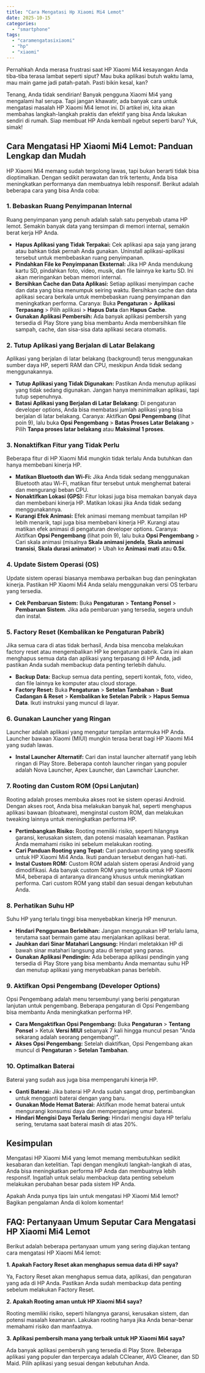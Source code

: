 ```yaml
---
title: "Cara Mengatasi Hp Xiaomi Mi4 Lemot"
date: 2025-10-15
categories: 
  - "smartphone"
tags: 
  - "caramengatasixiaomi"
  - "hp"
  - "xiaomi"
---
```


Pernahkah Anda merasa frustrasi saat HP Xiaomi Mi4 kesayangan Anda tiba-tiba terasa lambat seperti siput? Mau buka aplikasi butuh waktu lama, mau main game jadi patah-patah. Pasti bikin kesal, kan?

Tenang, Anda tidak sendirian! Banyak pengguna Xiaomi Mi4 yang mengalami hal serupa. Tapi jangan khawatir, ada banyak cara untuk mengatasi masalah HP Xiaomi Mi4 lemot ini. Di artikel ini, kita akan membahas langkah-langkah praktis dan efektif yang bisa Anda lakukan sendiri di rumah. Siap membuat HP Anda kembali ngebut seperti baru? Yuk, simak!

## Cara Mengatasi HP Xiaomi Mi4 Lemot: Panduan Lengkap dan Mudah

HP Xiaomi Mi4 memang sudah tergolong lawas, tapi bukan berarti tidak bisa dioptimalkan. Dengan sedikit perawatan dan trik tertentu, Anda bisa meningkatkan performanya dan membuatnya lebih responsif. Berikut adalah beberapa cara yang bisa Anda coba:

### 1\. Bebaskan Ruang Penyimpanan Internal

Ruang penyimpanan yang penuh adalah salah satu penyebab utama HP lemot. Semakin banyak data yang tersimpan di memori internal, semakin berat kerja HP Anda.

- **Hapus Aplikasi yang Tidak Terpakai:** Cek aplikasi apa saja yang jarang atau bahkan tidak pernah Anda gunakan. Uninstall aplikasi-aplikasi tersebut untuk membebaskan ruang penyimpanan.
- **Pindahkan File ke Penyimpanan Eksternal:** Jika HP Anda mendukung kartu SD, pindahkan foto, video, musik, dan file lainnya ke kartu SD. Ini akan meringankan beban memori internal.
- **Bersihkan Cache dan Data Aplikasi:** Setiap aplikasi menyimpan cache dan data yang bisa menumpuk seiring waktu. Bersihkan cache dan data aplikasi secara berkala untuk membebaskan ruang penyimpanan dan meningkatkan performa. Caranya: Buka **Pengaturan** > **Aplikasi Terpasang** > Pilih aplikasi > **Hapus Data** dan **Hapus Cache**.
- **Gunakan Aplikasi Pembersih:** Ada banyak aplikasi pembersih yang tersedia di Play Store yang bisa membantu Anda membersihkan file sampah, cache, dan sisa-sisa data aplikasi secara otomatis.

### 2\. Tutup Aplikasi yang Berjalan di Latar Belakang

Aplikasi yang berjalan di latar belakang (background) terus menggunakan sumber daya HP, seperti RAM dan CPU, meskipun Anda tidak sedang menggunakannya.

- **Tutup Aplikasi yang Tidak Digunakan:** Pastikan Anda menutup aplikasi yang tidak sedang digunakan. Jangan hanya meminimalkan aplikasi, tapi tutup sepenuhnya.
- **Batasi Aplikasi yang Berjalan di Latar Belakang:** Di pengaturan developer options, Anda bisa membatasi jumlah aplikasi yang bisa berjalan di latar belakang. Caranya: Aktifkan **Opsi Pengembang** (lihat poin 9), lalu buka **Opsi Pengembang** > **Batas Proses Latar Belakang** > Pilih **Tanpa proses latar belakang** atau **Maksimal 1 proses**.

### 3\. Nonaktifkan Fitur yang Tidak Perlu

Beberapa fitur di HP Xiaomi Mi4 mungkin tidak terlalu Anda butuhkan dan hanya membebani kinerja HP.

- **Matikan Bluetooth dan Wi-Fi:** Jika Anda tidak sedang menggunakan Bluetooth atau Wi-Fi, matikan fitur tersebut untuk menghemat baterai dan mengurangi beban CPU.
- **Nonaktifkan Lokasi (GPS):** Fitur lokasi juga bisa memakan banyak daya dan membebani kinerja HP. Matikan lokasi jika Anda tidak sedang menggunakannya.
- **Kurangi Efek Animasi:** Efek animasi memang membuat tampilan HP lebih menarik, tapi juga bisa membebani kinerja HP. Kurangi atau matikan efek animasi di pengaturan developer options. Caranya: Aktifkan **Opsi Pengembang** (lihat poin 9), lalu buka **Opsi Pengembang** > Cari skala animasi (misalnya **Skala animasi jendela**, **Skala animasi transisi**, **Skala durasi animator**) > Ubah ke **Animasi mati** atau **0.5x**.

### 4\. Update Sistem Operasi (OS)

Update sistem operasi biasanya membawa perbaikan bug dan peningkatan kinerja. Pastikan HP Xiaomi Mi4 Anda selalu menggunakan versi OS terbaru yang tersedia.

- **Cek Pembaruan Sistem:** Buka **Pengaturan** > **Tentang Ponsel** > **Pembaruan Sistem**. Jika ada pembaruan yang tersedia, segera unduh dan instal.

### 5\. Factory Reset (Kembalikan ke Pengaturan Pabrik)

Jika semua cara di atas tidak berhasil, Anda bisa mencoba melakukan factory reset atau mengembalikan HP ke pengaturan pabrik. Cara ini akan menghapus semua data dan aplikasi yang terpasang di HP Anda, jadi pastikan Anda sudah membackup data penting terlebih dahulu.

- **Backup Data:** Backup semua data penting, seperti kontak, foto, video, dan file lainnya ke komputer atau cloud storage.
- **Factory Reset:** Buka **Pengaturan** > **Setelan Tambahan** > **Buat Cadangan & Reset** > **Kembalikan ke Setelan Pabrik** > **Hapus Semua Data**. Ikuti instruksi yang muncul di layar.

### 6\. Gunakan Launcher yang Ringan

Launcher adalah aplikasi yang mengatur tampilan antarmuka HP Anda. Launcher bawaan Xiaomi (MIUI) mungkin terasa berat bagi HP Xiaomi Mi4 yang sudah lawas.

- **Instal Launcher Alternatif:** Cari dan instal launcher alternatif yang lebih ringan di Play Store. Beberapa contoh launcher ringan yang populer adalah Nova Launcher, Apex Launcher, dan Lawnchair Launcher.

### 7\. Rooting dan Custom ROM (Opsi Lanjutan)

Rooting adalah proses membuka akses root ke sistem operasi Android. Dengan akses root, Anda bisa melakukan banyak hal, seperti menghapus aplikasi bawaan (bloatware), menginstal custom ROM, dan melakukan tweaking lainnya untuk meningkatkan performa HP.

- **Pertimbangkan Risiko:** Rooting memiliki risiko, seperti hilangnya garansi, kerusakan sistem, dan potensi masalah keamanan. Pastikan Anda memahami risiko ini sebelum melakukan rooting.
- **Cari Panduan Rooting yang Tepat:** Cari panduan rooting yang spesifik untuk HP Xiaomi Mi4 Anda. Ikuti panduan tersebut dengan hati-hati.
- **Instal Custom ROM:** Custom ROM adalah sistem operasi Android yang dimodifikasi. Ada banyak custom ROM yang tersedia untuk HP Xiaomi Mi4, beberapa di antaranya dirancang khusus untuk meningkatkan performa. Cari custom ROM yang stabil dan sesuai dengan kebutuhan Anda.

### 8\. Perhatikan Suhu HP

Suhu HP yang terlalu tinggi bisa menyebabkan kinerja HP menurun.

- **Hindari Penggunaan Berlebihan:** Jangan menggunakan HP terlalu lama, terutama saat bermain game atau menjalankan aplikasi berat.
- **Jauhkan dari Sinar Matahari Langsung:** Hindari meletakkan HP di bawah sinar matahari langsung atau di tempat yang panas.
- **Gunakan Aplikasi Pendingin:** Ada beberapa aplikasi pendingin yang tersedia di Play Store yang bisa membantu Anda memantau suhu HP dan menutup aplikasi yang menyebabkan panas berlebih.

### 9\. Aktifkan Opsi Pengembang (Developer Options)

Opsi Pengembang adalah menu tersembunyi yang berisi pengaturan lanjutan untuk pengembang. Beberapa pengaturan di Opsi Pengembang bisa membantu Anda meningkatkan performa HP.

- **Cara Mengaktifkan Opsi Pengembang:** Buka **Pengaturan** > **Tentang Ponsel** > Ketuk **Versi MIUI** sebanyak 7 kali hingga muncul pesan "Anda sekarang adalah seorang pengembang!".
- **Akses Opsi Pengembang:** Setelah diaktifkan, Opsi Pengembang akan muncul di **Pengaturan** > **Setelan Tambahan**.

### 10\. Optimalkan Baterai

Baterai yang sudah aus juga bisa mempengaruhi kinerja HP.

- **Ganti Baterai:** Jika baterai HP Anda sudah sangat drop, pertimbangkan untuk mengganti baterai dengan yang baru.
- **Gunakan Mode Hemat Baterai:** Aktifkan mode hemat baterai untuk mengurangi konsumsi daya dan memperpanjang umur baterai.
- **Hindari Mengisi Daya Terlalu Sering:** Hindari mengisi daya HP terlalu sering, terutama saat baterai masih di atas 20%.

## Kesimpulan

Mengatasi HP Xiaomi Mi4 yang lemot memang membutuhkan sedikit kesabaran dan ketelitian. Tapi dengan mengikuti langkah-langkah di atas, Anda bisa meningkatkan performa HP Anda dan membuatnya lebih responsif. Ingatlah untuk selalu membackup data penting sebelum melakukan perubahan besar pada sistem HP Anda.

Apakah Anda punya tips lain untuk mengatasi HP Xiaomi Mi4 lemot? Bagikan pengalaman Anda di kolom komentar!

## FAQ: Pertanyaan Umum Seputar Cara Mengatasi HP Xiaomi Mi4 Lemot

Berikut adalah beberapa pertanyaan umum yang sering diajukan tentang cara mengatasi HP Xiaomi Mi4 lemot:

**1\. Apakah Factory Reset akan menghapus semua data di HP saya?**

Ya, Factory Reset akan menghapus semua data, aplikasi, dan pengaturan yang ada di HP Anda. Pastikan Anda sudah membackup data penting sebelum melakukan Factory Reset.

**2\. Apakah Rooting aman untuk HP Xiaomi Mi4 saya?**

Rooting memiliki risiko, seperti hilangnya garansi, kerusakan sistem, dan potensi masalah keamanan. Lakukan rooting hanya jika Anda benar-benar memahami risiko dan manfaatnya.

**3\. Aplikasi pembersih mana yang terbaik untuk HP Xiaomi Mi4 saya?**

Ada banyak aplikasi pembersih yang tersedia di Play Store. Beberapa aplikasi yang populer dan terpercaya adalah CCleaner, AVG Cleaner, dan SD Maid. Pilih aplikasi yang sesuai dengan kebutuhan Anda.
